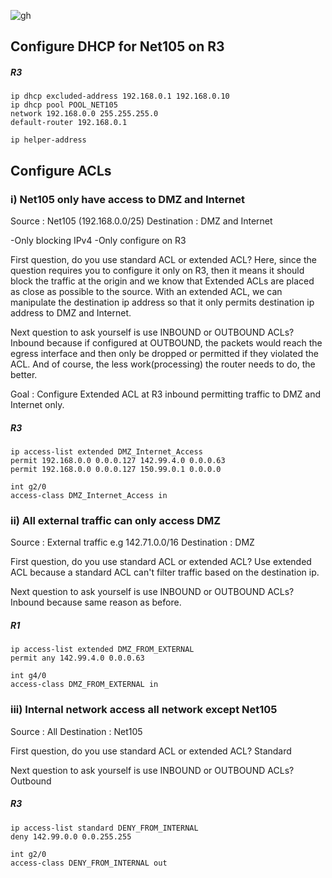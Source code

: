 ![gh](https://raw.githubusercontent.com/ndriannazriel04/Advanced-Network-Tech/main/obsidian/images1734969308000iib9pn.png)

## Configure DHCP for Net105 on R3

##### R3
```
ip dhcp excluded-address 192.168.0.1 192.168.0.10
ip dhcp pool POOL_NET105
network 192.168.0.0 255.255.255.0
default-router 192.168.0.1
```

```
ip helper-address 
```

## Configure ACLs

### i) Net105 only have access to DMZ and Internet

Source : Net105 (192.168.0.0/25)
Destination : DMZ and Internet

-Only blocking IPv4
-Only configure on R3

First question, do you use standard ACL or extended ACL?
Here, since the question requires you to configure it only on R3, then it means it should block the traffic at the origin and we know that Extended ACLs are placed as close as possible to the source. With an extended ACL, we can manipulate the destination ip address so that it only permits destination ip address to DMZ and Internet.

Next question to ask yourself is use INBOUND or OUTBOUND ACLs?
Inbound because if configured at OUTBOUND, the packets would reach the egress interface and then only be dropped or permitted if they violated the ACL. And of course, the less work(processing) the router needs to do, the better.

Goal : Configure Extended ACL at R3 inbound permitting traffic to DMZ and Internet only.


##### R3
```
ip access-list extended DMZ_Internet_Access
permit 192.168.0.0 0.0.0.127 142.99.4.0 0.0.0.63
permit 192.168.0.0 0.0.0.127 150.99.0.1 0.0.0.0

int g2/0
access-class DMZ_Internet_Access in
```


### ii) All external traffic can only access DMZ

Source : External traffic e.g 142.71.0.0/16
Destination : DMZ

First question, do you use standard ACL or extended ACL?
Use extended ACL because a standard ACL can't filter traffic based on the destination ip.

Next question to ask yourself is use INBOUND or OUTBOUND ACLs?
Inbound because same reason as before.
##### R1
```
ip access-list extended DMZ_FROM_EXTERNAL
permit any 142.99.4.0 0.0.0.63

int g4/0
access-class DMZ_FROM_EXTERNAL in
```

### iii) Internal network access all network except Net105

Source : All
Destination : Net105

First question, do you use standard ACL or extended ACL?
Standard

Next question to ask yourself is use INBOUND or OUTBOUND ACLs?
Outbound
##### R3
```
ip access-list standard DENY_FROM_INTERNAL
deny 142.99.0.0 0.0.255.255

int g2/0
access-class DENY_FROM_INTERNAL out
```

